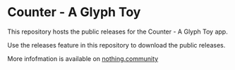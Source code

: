 # Counter - A Glyph Toy

This repository hosts the public releases for the Counter - A Glyph Toy app.

Use the releases feature in this repository to download the public releases.

More infofmation is available on [nothing.community](https://nothing.community/d/36837-introducing-counter-a-glyph-toy)
